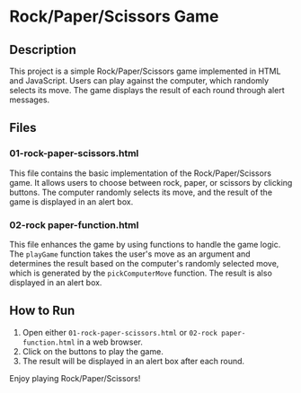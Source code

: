 # Rock/Paper/Scissors Game

## Description

This project is a simple Rock/Paper/Scissors game implemented in HTML and JavaScript. Users can play against the computer, which randomly selects its move. The game displays the result of each round through alert messages.

## Files

### 01-rock-paper-scissors.html

This file contains the basic implementation of the Rock/Paper/Scissors game. It allows users to choose between rock, paper, or scissors by clicking buttons. The computer randomly selects its move, and the result of the game is displayed in an alert box.

### 02-rock paper-function.html

This file enhances the game by using functions to handle the game logic. The `playGame` function takes the user's move as an argument and determines the result based on the computer's randomly selected move, which is generated by the `pickComputerMove` function. The result is also displayed in an alert box.

## How to Run

1. Open either `01-rock-paper-scissors.html` or `02-rock paper-function.html` in a web browser.
2. Click on the buttons to play the game.
3. The result will be displayed in an alert box after each round.

Enjoy playing Rock/Paper/Scissors!

